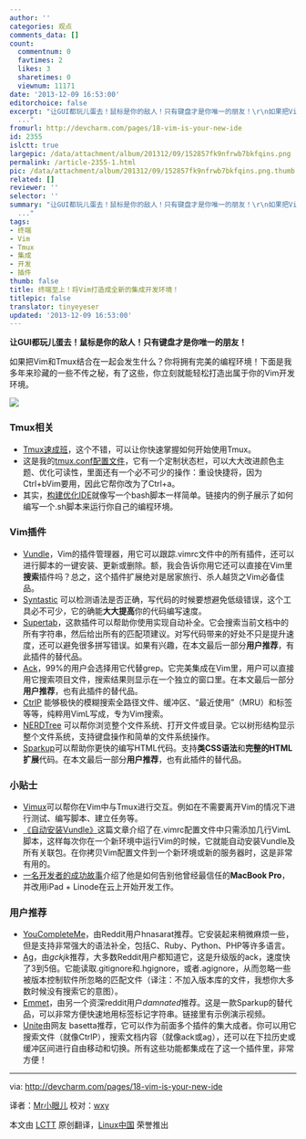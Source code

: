 ```yaml
---
author: ''
categories: 观点
comments_data: []
count:
  commentnum: 0
  favtimes: 2
  likes: 3
  sharetimes: 0
  viewnum: 11171
date: '2013-12-09 16:53:00'
editorchoice: false
excerpt: "让GUI都玩儿蛋去！鼠标是你的敌人！只有键盘才是你唯一的朋友！\r\n如果把Vim和Tmux结合在一起会发生什么？你将拥有完美的编程环境！下面是我多年来珍藏的一些不传之秘，有了这些，你立刻就能轻松打造出属于你的Vim开发
  ..."
fromurl: http://devcharm.com/pages/18-vim-is-your-new-ide
id: 2355
islctt: true
largepic: /data/attachment/album/201312/09/152857fk9nfrwb7bkfqins.png
permalink: /article-2355-1.html
pic: /data/attachment/album/201312/09/152857fk9nfrwb7bkfqins.png.thumb.jpg
related: []
reviewer: ''
selector: ''
summary: "让GUI都玩儿蛋去！鼠标是你的敌人！只有键盘才是你唯一的朋友！\r\n如果把Vim和Tmux结合在一起会发生什么？你将拥有完美的编程环境！下面是我多年来珍藏的一些不传之秘，有了这些，你立刻就能轻松打造出属于你的Vim开发
  ..."
tags:
- 终端
- Vim
- Tmux
- 集成
- 开发
- 插件
thumb: false
title: 终端至上！将Vim打造成全新的集成开发环境！
titlepic: false
translator: tinyeyeser
updated: '2013-12-09 16:53:00'
---
```


**让GUI都玩儿蛋去！鼠标是你的敌人！只有键盘才是你唯一的朋友！**


如果把Vim和Tmux结合在一起会发生什么？你将拥有完美的编程环境！下面是我多年来珍藏的一些不传之秘，有了这些，你立刻就能轻松打造出属于你的Vim开发环境。


![](/data/attachment/album/201312/09/152857fk9nfrwb7bkfqins.png)


### Tmux相关


* [Tmux速成班](http://robots.thoughtbot.com/a-tmux-crash-course)，这个不错，可以让你快速掌握如何开始使用Tmux。
* 这是我的[tmux.conf配置文件](https://github.com/vrde/dotfiles/blob/master/.tmux.conf)，它有一个定制状态栏，可以大大改进颜色主题、优化可读性，里面还有一个必不可少的操作：重设快捷将，因为Ctrl+bVim要用，因此它帮你改为了Ctrl+a。
* 其实，[构建优化IDE](https://gist.github.com/vrde/7398199)就像写一个bash脚本一样简单。链接内的例子展示了如何编写一个.sh脚本来运行你自己的编程环境。


### Vim插件


* [Vundle](https://github.com/gmarik/vundle)，Vim的插件管理器，用它可以跟踪.vimrc文件中的所有插件，还可以进行脚本的一键安装、更新或删除。额，我会告诉你用它还可以直接在Vim里**搜索**插件吗？总之，这个插件扩展绝对是居家旅行、杀人越货之Vim必备佳品。
* [Syntastic](https://github.com/scrooloose/syntastic) 可以检测语法是否正确，写代码的时候要想避免低级错误，这个工具必不可少，它的确能**大大提高**你的代码编写速度。
* [Supertab](https://github.com/ervandew/supertab)，这款插件可以帮助你使用实现自动补全。它会搜索当前文档中的所有字符串，然后给出所有的匹配项建议。对写代码带来的好处不只是提升速度，还可以避免很多拼写错误。如果有兴趣，在本文最后一部分**用户推荐**，有此插件的替代品。
* [Ack](https://github.com/mileszs/ack.vim)，99%的用户会选择用它代替grep。它完美集成在Vim里，用户可以直接用它搜索项目文件，搜索结果则显示在一个独立的窗口里。在本文最后一部分**用户推荐**，也有此插件的替代品。
* [CtrlP](http://kien.github.io/ctrlp.vim/) 能够极快的模糊搜索全路径文件、缓冲区、“最近使用”（MRU）和标签等等，纯粹用VimL写成，专为Vim搜索。
* [NERDTree](https://github.com/scrooloose/nerdtree) 可以帮你浏览整个文件系统、打开文件或目录。它以树形结构显示整个文件系统，支持键盘操作和简单的文件系统操作。
* [Sparkup](https://github.com/rstacruz/sparkup)可以帮助你更快的编写HTML代码。支持**类CSS语法**和**完整的HTML扩展**代码。在本文最后一部分**用户推荐**，也有此插件的替代品。


### 小贴士


* [Vimux](https://github.com/benmills/vimux)可以帮你在Vim中与Tmux进行交互。例如在不需要离开Vim的情况下进行测试、编写脚本、建立任务等。
* [《自动安装Vundle》](http://www.erikzaadi.com/2012/03/19/auto-installing-vundle-from-your-vimrc/)这篇文章介绍了在.vimrc配置文件中只需添加几行VimL脚本，这样每次你在一个新环境中运行Vim的时候，它就能自动安装Vundle及所有关联包。在你拷贝Vim配置文件到一个新环境或新的服务器时，这是非常有用的。
* [一名开发者的成功故事](http://www.linuxjournal.com/content/swap-your-laptop-ipad-linode)介绍了他是如何告别他曾经最信任的**MacBook Pro**，并改用iPad + Linode在云上开始开发工作。


### 用户推荐


* [YouCompleteMe](https://github.com/Valloric/YouCompleteMe)，由Reddit用户hnasarat推荐。它安装起来稍微麻烦一些，但是支持非常强大的语法补全，包括C、Ruby、Python、PHP等许多语言。
* [Ag](https://github.com/ggreer/the_silver_searcher)，由*gckjk*推荐，大多数Reddit用户都知道它，这是升级版的ack，速度快了3到5倍。它能读取.gitignore和.hgignore，或者.agignore，从而忽略一些被版本控制软件所忽略的匹配文件（译注：不加入版本库的文件，我想你大多数时候没有搜索它的意图）。
* [Emmet](http://mattn.github.io/emmet-vim/)，由另一个资深reddit用户*damnated*推荐。这是一款Sparkup的替代品，可以非常方便快速地用标签标记字符串。链接里有示例演示视频。
* [Unite](https://github.com/Shougo/unite.vim)由网友 basetta推荐，它可以作为前面多个插件的集大成者。你可以用它搜索文件（就像CtrlP），搜索文档内容（就像ack或ag），还可以在下拉历史或缓冲区间进行自由移动和切换。所有这些功能都集成在了这一个插件里，非常方便！




---


via: <http://devcharm.com/pages/18-vim-is-your-new-ide>


译者：[Mr小眼儿](http://blog.csdn.net/tinyeyeser) 校对：[wxy](https://github.com/wxy)


本文由 [LCTT](https://github.com/LCTT/TranslateProject) 原创翻译，[Linux中国](http://linux.cn/) 荣誉推出